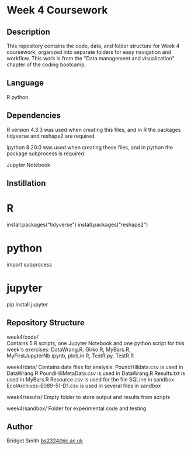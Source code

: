 # Week 4 Coursework

## Description 
This repository contains the code, data, and folder structure for Week 4 coursework, organized into separate folders for easy navigation and workflow. This work is from the "Data management and visualization" chapter of the coding bootcamp.

## Language
R
python

## Dependencies
R version 4.3.3 was used when creating this files, and in R the packages tidyverse and reshape2 are required.

ipython 8.20.0 was used when creating these files, and in python the package subprocess is required.

Jupyter Notebook

## Instillation
# R
install.packages("tidyverse")
install.packages("reshape2")
# python
import subprocess
# jupyter 
pip install jupyter

## Repository Structure
week4/code/  
Contains 5 R scripts, one Jupyter Notebook and one python script for this week's exercises: DataWrang.R, Girko.R, MyBars.R, MyFirstJupyterNb.ipynb, plotLin.R, TestR.py, TestR.R

week4/data/ 
Contains data files for analysis:
PoundHilldata.csv is used in DataWrang.R
PoundHillMetaData.csv is used in DataWrang.R
Results.txt is used in MyBars.R
Resource.csv is used for the file SQLine in sandbox
EcolArchives-E089-51-D1.csv is used in several files in sandbox

week4/results/ 
Empty folder to store output and results from scripts 

week4/sandbox/ 
Folder for experimental code and testing

## Author
Bridget Smith
bs2324@ic.ac.uk

